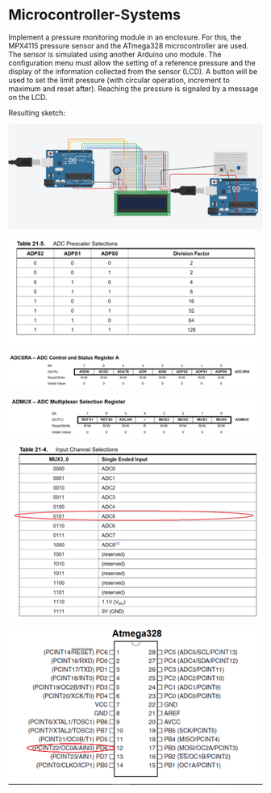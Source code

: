 # Microcontroller-Systems
Implement a pressure monitoring module in an enclosure. For this, the MPX4115 pressure sensor and the ATmega328 microcontroller are used. The sensor is simulated using another Arduino uno module. The configuration menu must allow the setting of a reference pressure and the display of the information collected from the sensor (LCD). A button will be used to set the limit pressure (with circular operation, increment to maximum and reset after). Reaching the pressure is signaled by a message on the LCD.

Resulting sketch:

![Image of Thinkercad](https://github.com/ArianaAnd/Microcontroller-Systems/blob/master/ThinkercadSketch.png)

![Image of Thinkercad](https://github.com/ArianaAnd/Microcontroller-Systems/blob/master/ADC%20Prescaler%20Selections.png)

![Image of Thinkercad](https://github.com/ArianaAnd/Microcontroller-Systems/blob/master/ADCSRA.png)

![Image of Thinkercad](https://github.com/ArianaAnd/Microcontroller-Systems/blob/master/ADMUX.png)

![Image of Thinkercad](https://github.com/ArianaAnd/Microcontroller-Systems/blob/master/Input%20channel%20selections.png)

![Image of Thinkercad](https://github.com/ArianaAnd/Microcontroller-Systems/blob/master/atmega328.png)
